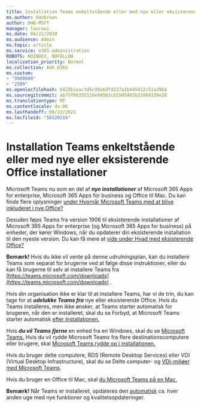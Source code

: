 ```yaml
---
title: Installation Teams enkeltstående eller med nye eller eksisterende Office installationer
ms.author: danbrown
author: DHB-MSFT
manager: laurawi
ms.date: 04/21/2020
ms.audience: Admin
ms.topic: article
ms.service: o365-administration
ROBOTS: NOINDEX, NOFOLLOW
localization_priority: Normal
ms.collection: Adm_O365
ms.custom:
- "9000660"
- "2509"
ms.openlocfilehash: 6425b1eac3d5c99a6dfd227a1b445412c51a39b8
ms.sourcegitcommit: ab75f66355116e995b3cb5505465b31989339e28
ms.translationtype: MT
ms.contentlocale: da-DK
ms.lasthandoff: 08/13/2021
ms.locfileid: "58320116"
---
```

# <a name="deploying-teams-as-standalone-or-with-new-or-existing-office-installations"></a>Installation Teams enkeltstående eller med nye eller eksisterende Office installationer

Microsoft Teams nu som en del af ***nye installationer*** af Microsoft 365 Apps for enterprise, Microsoft 365 Apps for business og Office til Mac. Du kan finde flere oplysninger [under Hvornår Microsoft Teams med at blive inkluderet i nye Office?](https://docs.microsoft.com/deployoffice/teams-install#when-will-microsoft-teams-start-being-included-with-new-installations-of-microsoft-365-apps)

Desuden føjes Teams fra version 1906 til eksisterende  installationer af Microsoft 365 Apps for enterprise (og Microsoft 365 Apps for business) på enheder, der kører Windows, når du opdaterer din eksisterende installation til den nyeste version. Du kan få mere at [vide under Hvad med eksisterende Office?](https://docs.microsoft.com/deployoffice/teams-install#what-about-existing-installations-of-microsoft-365-apps)

**Bemærk!** Hvis du ikke vil vente på denne udrulningsplan, kan du installere Teams [](https://docs.microsoft.com/MicrosoftTeams/msi-deployment) som separat for brugerne ved at følge disse instruktioner, eller du kan få brugerne til selv at installere Teams fra [https://teams.microsoft.com/downloads](https://teams.microsoft.com/downloads) .

Hvis din organisation ikke er klar til at installere Teams, har vi de [](https://docs.microsoft.com/deployoffice/teams-install#how-to-exclude-microsoft-teams-from-new-installations-of-microsoft-365-apps) trin, [](https://docs.microsoft.com/deployoffice/teams-install#use-group-policy-to-control-the-installation-of-microsoft-teams) du kan tage for at ***udelukke Teams fra*** nye eller eksisterende Office. Hvis du Teams installeres, men ikke ønsker, at Teams starter automatisk for brugeren, når den er installeret, skal du se Forbyd, at Microsoft Teams starter automatisk [efter installationen.](https://docs.microsoft.com/deployoffice/teams-install#use-group-policy-to-prevent-microsoft-teams-from-starting-automatically-after-installation)

Hvis ***du vil Teams fjerne*** en enhed fra en Windows, skal du se [Microsoft Teams.](https://support.office.com/article/3b159754-3c26-4952-abe7-57d27f5f4c81) Hvis du vil rydde Microsoft Teams fra flere destinationscomputere eller brugere, skal [Microsoft Teams rydde op i installationen.](https://docs.microsoft.com/microsoftteams/scripts/powershell-script-teams-deployment-clean-up)

Hvis du bruger delte computere, RDS (Remote Desktop Services) eller VDI (Virtual Desktop Infrastructure), skal du se Delte computer- og [VDI-miljøer med Microsoft Teams](https://docs.microsoft.com/deployoffice/teams-install#shared-computer-and-vdi-environments-with-microsoft-teams).

Hvis du bruger en Office til Mac, skal [du Microsoft Teams på en Mac.](https://docs.microsoft.com/deployoffice/teams-install#microsoft-teams-installations-on-a-mac)

**Bemærk!** Når Teams er installeret, opdateres den [automatisk](https://docs.microsoft.com/deployoffice/teams-install#feature-and-quality-updates-for-microsoft-teams) ca. hver anden uge med nye funktioner og kvalitetsopdateringer. 